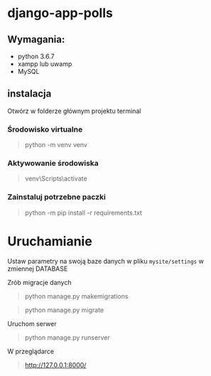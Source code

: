 # django-app-polls

## Wymagania:
- python 3.6.7
- xampp lub uwamp
- MySQL

## instalacja
Otwórz w folderze głównym projektu terminal 
### Środowisko virtualne
> python -m venv venv
### Aktywowanie środowiska
> venv\Scripts\activate
### Zainstaluj potrzebne paczki
> python -m pip install -r requirements.txt

# Uruchamianie
Ustaw parametry na swoją baze danych w pliku `mysite/settings` w zmiennej DATABASE

Zrób migracje danych
> python manage.py makemigrations

> python manage.py migrate

Uruchom serwer
> python manage.py runserver

W przeglądarce 
> http://127.0.0.1:8000/


